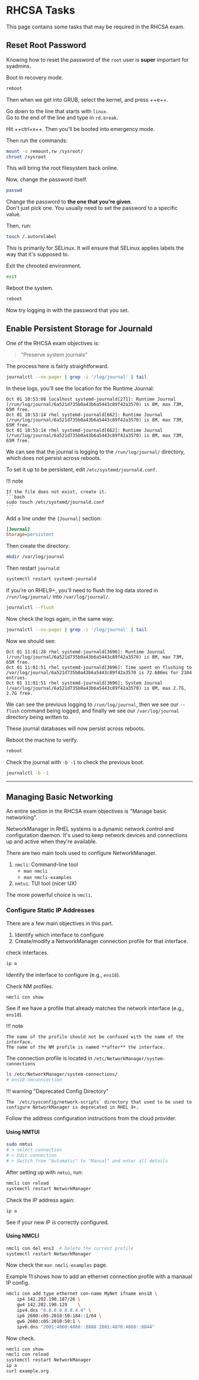 # RHCSA Tasks

This page contains some tasks that may be required in the RHCSA exam.  

## Reset Root Password
Knowing how to reset the password of the `root` user is **super** important for syadmins.  

Boot in recovery mode.
```bash
reboot
```
Then when we get into GRUB, select the kernel, and press ++e++.  

Go down to the line that starts with `linux`.  
Go to the end of the line and type in `rd.break`.  

Hit ++ctrl+x++. Then you'll be booted into emergency mode.

Then run the commands:
```bash
mount -o remount,rw /sysroot/
chroot /sysroot
```
This will bring the root filesystem back online. 

Now, change the password itself.
```bash
passwd
```
Change the password to **the one that you're given**.  
Don't just pick one. You usually need to set the password to a specific value.

Then, run:
```bash
touch /.autorelabel
```
This is primarily for SELinux. It will ensure that SELinux applies labels the way that it's supposed to.  

Exit the chrooted environment. 
```bash
exit
```
Reboot the system.  
```bash
reboot
```

Now try logging in with the password that you set.  

## Enable Persistent Storage for Journald
One of the RHCSA exam objectives is:

> "Preserve system journals"

The process here is fairly straightforward.  
```bash
journalctl --no-pager | grep -i '/log/journal' | tail
```

In these logs, you'll see the location for the Runtime Journal:  
```plaintext
Oct 01 10:53:08 localhost systemd-journald[271]: Runtime Journal (/run/log/journal/6a521d735b0a43b6a5443c89f42a3570) is 8M, max 73M, 65M free.
Oct 01 10:53:14 rhel systemd-journald[662]: Runtime Journal (/run/log/journal/6a521d735b0a43b6a5443c89f42a3570) is 8M, max 73M, 65M free.
Oct 01 10:53:14 rhel systemd-journald[662]: Runtime Journal (/run/log/journal/6a521d735b0a43b6a5443c89f42a3570) is 8M, max 73M, 65M free.
```

We can see that the journal is logging to the `/run/log/journal/` directory, which
does not persist across reboots.  

To set it up to be persistent, edit `/etc/systemd/journald.conf`.  

!!! note 

    If the file does not exist, create it.  
    ```bash
    sudo touch /etc/systemd/journald.conf
    ```

Add a line under the `[Journal]` section:
```ini
[Journal]
Storage=persistent
```

Then create the directory:
```bash
mkdir /var/log/journal
```

Then restart `journald`:
```bash
systemctl restart systemd-journald
```

If you're on RHEL9+, you'll need to flush the log data stored in
`/run/log/journal/` into `/var/log/journal/`.  
```bash
journalctl --flush
```

Now check the logs again, in the same way:
```bash
journalctl --no-pager | grep -i '/log/journal' | tail
```
Now we should see:
```plaintext
Oct 01 11:01:28 rhel systemd-journald[3696]: Runtime Journal (/run/log/journal/6a521d735b0a43b6a5443c89f42a3570) is 8M, max 73M, 65M free.
Oct 01 11:01:51 rhel systemd-journald[3696]: Time spent on flushing to /var/log/journal/6a521d735b0a43b6a5443c89f42a3570 is 72.686ms for 2184 entries.
Oct 01 11:01:51 rhel systemd-journald[3696]: System Journal (/var/log/journal/6a521d735b0a43b6a5443c89f42a3570) is 8M, max 2.7G, 2.7G free.
```
We can see the previous logging to `/run/log/journal`, then we see our
`--flush` command being logged, and finally we see our `/var/log/journal`
directory being written to.  

These journal databases will now persist across reboots.  

Reboot the machine to verify.  

```bash
reboot
```

Check the journal with `-b -1` to check the previous boot.  
```bash
journalctl -b -1
```

---


## Managing Basic Networking

An entire section in the RHCSA exam objectives is "Manage basic networking".  

NetworkManager in RHEL systems is a dynamic network control and configuration
daemon. It's used to keep network devices and connections up and active when
they're available.  

There are two main tools used to configure NetworkManager.  

1. `nmcli`: Command-line tool
    - `man nmcli`
    - `man nmcli-examples`
2. `nmtui`: TUI tool (nicer UX)

The more powerful choice is `nmcli`.  


### Configure Static IP Addresses

There are a few main objectives in this part.  

1. Identify which interface to configure
2. Create/modify a NetworkManager connection profile for that interface.  

check interfaces.  
```bash
ip a
```
Identify the interface to configure (e.g., `ens18`).  

Check NM profiles.  
```bash
nmcli con show
```
See if we have a profile that already matches the network interface (e.g., `ens18`).  

!!! note

    The name of the profile should not be confused with the name of the interface.  
    The name of the NM profile is named **after** the interface.  

The connection profile is located in `/etc/NetworkManager/system-connections`
```bash
ls /etc/NetworkManager/system-connections/
# ens18.nmconncection
```

!!! warning "Deprecated Config Directory"

    The `/etc/sysconfig/network-scripts` directory that used to be used to
    configure NetworkManager is deprecated in RHEL 9+.  

Follow the address configuration instructions from the cloud provider.  

#### Using NMTUI
```bash
sudo nmtui
# > select connection
# > Edit connection
# > Switch from "Automatic" to "Manual" and enter all details
```
After setting up with `nmtui`, run:
```bash
nmcli con reload
systemctl restart NetworkManager
```

Check the IP address again:
```bash
ip a
```
See if your new IP is correctly configured.  

#### Using NMCLI

```bash
nmcli con del ens3  # Delete the current profile
systemctl restart NetworkManager
```
Now check the `man nmcli-examples` page.  

Example 11 shows how to add an ethernet connection profile with a manaual IP
config.  
```bash
nmcli con add type ethernet con-name MyNet ifname ens18 \
    ip4 142.202.190.187/26 \
    gw4 142.202.190.129    \
    ipv4.dns "8.8.8.8 8.8.4.4" \
    ip6 2600:c05:2010:50:184::1/64 \
    gw6 2600:c05:2010:50:1 \
    ipv6.dns "2001:4860:4860::8888 2001:4870:4860::8844"
```

Now check.
```bash
nmcli con show
nmcli con reload
systemctl restart NetworkManager
ip a
curl example.org
```



